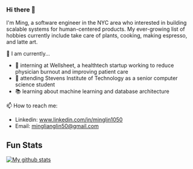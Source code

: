 ### Hi there 👋

I'm Ming, a software engineer in the NYC area who interested in building scalable systems for human-centered products. My ever-growing list of hobbies currently include take care of plants, cooking, making espresso, and latte art.

🏹 I am currently...

- 🏥 interning at Wellsheet, a healthtech startup working to reduce physician burnout and improving patient care
- 🌱 attending Stevens Institute of Technology as a senior computer science student
- 📚 learning about machine learning and database architecture

📫 How to reach me:
- Linkedin: www.linkedin.com/in/minglin1050
- Email: minglianglin50@gmail.com


## Fun Stats  
<a href="https://github.com/anuraghazra/github-readme-stats">
  <img align="center" src="https://github-readme-stats.anuraghazra1.vercel.app/api?username=ming1in&show_icons=true&line_height=27&include_all_commits=true" alt="My github stats" />
</a>  

<!--
 <a href="https://github.com/anuraghazra/github-readme-stats">
  <img align="center" src="https://github-readme-stats.vercel.app/api/top-langs/?username=ming1in&langs_count=5" />
</a> 
-->

<!--
**ming1in/ming1in** is a ✨ _special_ ✨ repository because its `README.md` (this file) appears on your GitHub profile.

Here are some ideas to get you started:

- 🔭 I’m currently working on ...
- 🌱 I’m currently learning ...
- 👯 I’m looking to collaborate on ...
- 🤔 I’m looking for help with ...
- 💬 Ask me about ...
- 📫 How to reach me: ...
- 😄 Pronouns: ...
- ⚡ Fun fact: ...
-->
